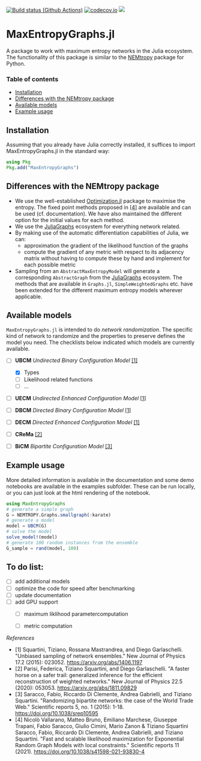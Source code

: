 [![Build status (Github Actions)](https://github.com/B4rtDC/MaxEntropyGraphs.jl/workflows/CI/badge.svg)](https://github.com/B4rtDC/MaxEntropyGraphs.jl/actions)
[![codecov.io](http://codecov.io/github/B4rtDC/MaxEntropyGraphs.jl/coverage.svg?branch=main)](http://codecov.io/github/B4rtDC/MaxEntropyGraphs.jl?branch=main)
[![](https://img.shields.io/badge/docs-latest-blue.svg)](https://B4rtDC.github.io/MaxEntropyGraphs.jl/dev/)

# MaxEntropyGraphs.jl
A package to work with maximum entropy networks in the Julia ecosystem. The functionality of this package is similar to the [NEMtropy](https://github.com/nicoloval/NEMtropy) package for Python. 

### Table of contents
* [Installation](#installation)
* [Differences with the NEMtropy package](#differences-with-the-nemtropy-package)
* [Available models](#available-models)
* [Example usage](#example-usage)


## Installation
Assuming that you already have Julia correctly installed, it suffices to import MaxEntropyGraphs.jl in the standard way:
```julia
using Pkg
Pkg.add("MaxEntropyGraphs")
```

## Differences with the NEMtropy package
* We use the well-established [Optimization.jl](https://github.com/SciML/Optimization.jl) package to maximise the entropy. The fixed point methods proposed in [[4]](#4) are available and can be used (cf. documentation). We have also maintained the different option for the initial values for each method.
* We use the [JuliaGraphs](https://juliagraphs.org/) ecosystem for everything network related.
* By making use of the automatic differentiation capabilities of Julia, we can:
    - approximation the gradient of the likelihood function of the graphs
    - compute the gradient of any metric with respect to its adjacency matrix without having to compute these by hand and implement for each possible metric
* Sampling from an `AbstractMaxEntropyModel` will generate a corresponding `AbstractGraph` from the [JuliaGraphs](https://juliagraphs.org/) ecosystem. The methods that are available in `Graphs.jl`, `SimpleWeightedGraphs` etc. have been extended for the different maximum entropy models wherever applicable. 

## Available models
`MaxEntropyGraphs.jl` is intended to do *network randomization*. The specific kind of network to randomize and the properties to preserve defines the model you need. The checklists below indicated which models are 
currently available.

* [ ] **UBCM** *Undirected Binary Configuration Model* [[1]](#1)
    - [x] Types
    - [ ] Likelihood related functions
    - [ ] $\dots$
* [ ] **UECM** *Undirected Enhanced Configuration Model* [[1]](#1)
* [ ] **DBCM** *Directed Binary Configuration Model* [[1]](#1)
* [ ] **DECM** *Directed Enhanced Configuration Model* [[1]](#1)
* [ ] **CReMa** [[2]](#2)
* [ ] **BiCM** *Bipartite Configuration Model* [[3]](#3)


## Example usage
More detailed information is available in the documentation and some demo notebooks are available in the examples subfolder. These can be run locally, or you can just look at the html rendering of the notebook.
```julia
using MaxEntropyGraphs
# generate a simple graph
G = NEMTROPY.Graphs.smallgraph(:karate)
# generate a model
model = UBCM(G)
# solve the model
solve_model!(model)
# generate 100 random instances from the ensemble
G_sample = rand(model, 100)
```



## To do list:
- [ ] add additional models
- [ ] optimize the code for speed after benchmarking 
- [ ] update documentation
- [ ] add GPU support 
    - [ ] maximum liklihood parametercomputation
    - [ ] metric computation


_References_

* <a id="1">[1]</a>
    Squartini, Tiziano, Rossana Mastrandrea, and Diego Garlaschelli.
    "Unbiased sampling of network ensembles."
    New Journal of Physics 17.2 (2015): 023052.
    https://arxiv.org/abs/1406.1197
* <a id="2">[2]</a>
    Parisi, Federica, Tiziano Squartini, and Diego Garlaschelli.
    "A faster horse on a safer trail: generalized inference for the efficient reconstruction of weighted networks."
    New Journal of Physics 22.5 (2020): 053053.
    https://arxiv.org/abs/1811.09829
* <a id="3">[3]</a>
    Saracco, Fabio, Riccardo Di Clemente, Andrea Gabrielli, and Tiziano Squartini.
	"Randomizing bipartite networks: the case of the World Trade Web." 
	Scientific reports 5, no. 1 (2015): 1-18.
    https://doi.org/10.1038/srep10595
* <a id="4">[4]</a>
    Nicolò Vallarano, Matteo Bruno, Emiliano Marchese, Giuseppe Trapani, Fabio Saracco, Giulio Cimini, Mario Zanon & Tiziano Squartini 
    Saracco, Fabio, Riccardo Di Clemente, Andrea Gabrielli, and Tiziano Squartini.
	"Fast and scalable likelihood maximization for Exponential Random Graph Models with local constraints." 
	Scientific reports 11 (2021).
    https://doi.org/10.1038/s41598-021-93830-4